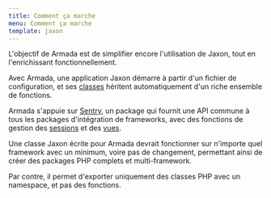 ```yaml
---
title: Comment ça marche
menu: Comment ça marche
template: jaxon
---
```


L'objectif de Armada est de simplifier encore l'utilisation de Jaxon, tout en l'enrichissant fonctionnellement.

Avec Armada, une application Jaxon démarre à partir d'un fichier de configuration, et ses [classes](/docs/armada/classes) héritent automatiquement d'un riche ensemble de fonctions.

Armada s'appuie sur [Sentry](https://github.com/jaxon-php/jaxon-sentry), un package qui fournit une API commune à tous les packages d'intégration de frameworks, avec des fonctions de gestion des [sessions](/docs/armada/sessions) et des [vues](/docs/armada/views).

Une classe Jaxon écrite pour Armada devrait fonctionner sur n'importe quel framework avec un minimum, voire pas de changement, permettant ainsi de créer des packages PHP complets et multi-framework.  

Par contre, il permet d'exporter uniquement des classes PHP avec un namespace, et pas des fonctions.
